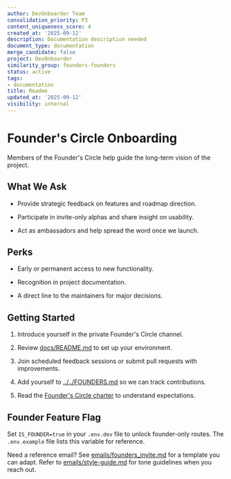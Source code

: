 ```yaml
---
author: DevOnboarder Team
consolidation_priority: P3
content_uniqueness_score: 4
created_at: '2025-09-12'
description: Documentation description needed
document_type: documentation
merge_candidate: false
project: DevOnboarder
similarity_group: founders-founders
status: active
tags:
- documentation
title: Readme
updated_at: '2025-09-12'
visibility: internal
---
```


# Founder's Circle Onboarding

Members of the Founder's Circle help guide the long-term vision of the project.

## What We Ask

- Provide strategic feedback on features and roadmap direction.

- Participate in invite-only alphas and share insight on usability.

- Act as ambassadors and help spread the word once we launch.

## Perks

- Early or permanent access to new functionality.

- Recognition in project documentation.

- A direct line to the maintainers for major decisions.

## Getting Started

1. Introduce yourself in the private Founder's Circle channel.

2. Review [docs/README.md](../README.md) to set up your environment.

3. Join scheduled feedback sessions or submit pull requests with improvements.

4. Add yourself to [../../FOUNDERS.md](../../FOUNDERS.md) so we can track contributions.

5. Read the [Founder's Circle charter](charter.md) to understand expectations.

## Founder Feature Flag

Set `IS_FOUNDER=true` in your `.env.dev` file to unlock founder-only routes. The
`.env.example` file lists this variable for reference.

Need a reference email? See [emails/founders_invite.md](../../emails/founders_invite.md) for a template you can adapt.
Refer to [emails/style-guide.md](../../emails/style-guide.md) for tone guidelines when you reach out.
